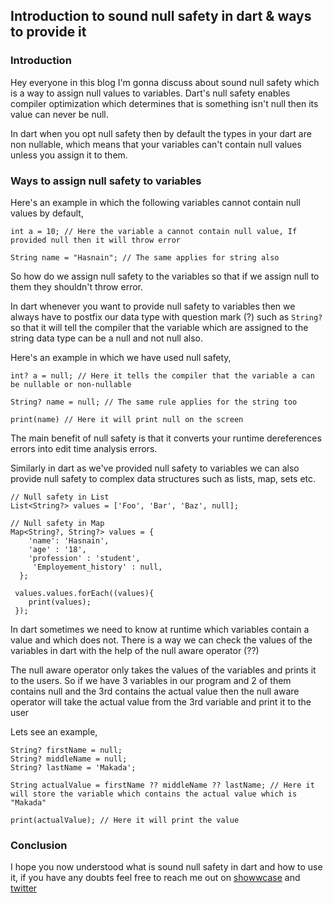 ## Introduction to sound null safety in dart & ways to provide it

### Introduction

Hey everyone in this blog I'm gonna discuss about sound null safety which is a way to assign null values to variables. Dart's null safety enables compiler optimization which determines that is something isn't null then its value can never be null.

In dart when you opt null safety then by default the types in your dart are non nullable, which means that your variables can't contain null values unless you assign it to them. 

### Ways to assign null safety to variables

Here's an example in which the following variables cannot contain null values by default,

```
int a = 10; // Here the variable a cannot contain null value, If provided null then it will throw error

String name = "Hasnain"; // The same applies for string also

``` 

So how do we assign null safety to the variables so that if we assign null to them they shouldn't throw error. 

In dart whenever you want to provide null safety to variables then we always have to postfix our data type with question mark (?) such as `String?` so that it will tell the compiler that the variable which are assigned to the string data type can be a null and not null also.

Here's an example in which we have used null safety,

```
int? a = null; // Here it tells the compiler that the variable a can be nullable or non-nullable

String? name = null; // The same rule applies for the string too

print(name) // Here it will print null on the screen

``` 
The main benefit of null safety is that it converts your runtime dereferences errors into edit time analysis errors.

Similarly in dart as we've provided null safety to variables we can also provide null safety to complex data structures such as lists, map, sets etc.

```
// Null safety in List
List<String?> values = ['Foo', 'Bar', 'Baz', null];

// Null safety in Map
Map<String?, String?> values = {
    'name': 'Hasnain',
    'age' : '18',
    'profession' : 'student',
     'Employement_history' : null,
  };
  
 values.values.forEach((values){
    print(values);
 });

``` 
In dart sometimes we need to know at runtime which variables contain a value and which does not. There is a way we can check the values of the variables in dart with the help of the null aware operator (??)

The null aware operator only takes the values of the variables and prints it to the users. So if we have 3 variables in our program and 2 of them contains null and the 3rd contains the actual value then the null aware operator will take the actual value from the 3rd variable and print it to the user

Lets see an example,

```
String? firstName = null;
String? middleName = null;
String? lastName = 'Makada';

String actualValue = firstName ?? middleName ?? lastName; // Here it will store the variable which contains the actual value which is "Makada"

print(actualValue); // Here it will print the value

``` 

### Conclusion

I hope you now understood what is sound null safety in dart and how to use it, if you have any doubts feel free to reach me out on [showwcase](https://showwcase.com/hasnainmakada-99) and [twitter](https://twitter.com/Hasnain_Makada)





